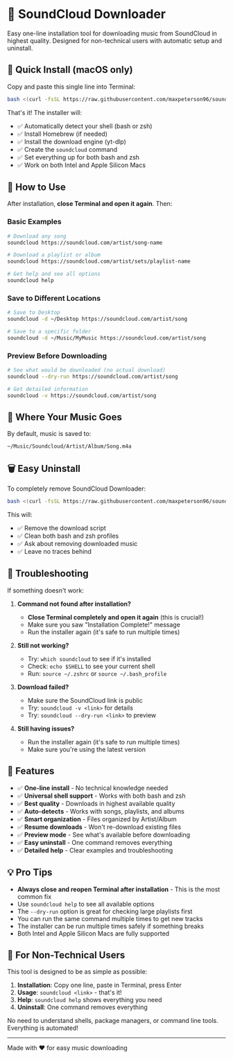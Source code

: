 # 🎵 SoundCloud Downloader

Easy one-line installation tool for downloading music from SoundCloud in highest quality. Designed for non-technical users with automatic setup and uninstall.

## 🚀 Quick Install (macOS only)

Copy and paste this single line into Terminal:

```bash
bash <(curl -fsSL https://raw.githubusercontent.com/maxpeterson96/soundcloud-dl/main/install.sh)
```

That's it! The installer will:
- ✅ Automatically detect your shell (bash or zsh)
- ✅ Install Homebrew (if needed)
- ✅ Install the download engine (yt-dlp)
- ✅ Create the `soundcloud` command
- ✅ Set everything up for both bash and zsh
- ✅ Work on both Intel and Apple Silicon Macs

## 📖 How to Use

After installation, **close Terminal and open it again**. Then:

### Basic Examples
```bash
# Download any song
soundcloud https://soundcloud.com/artist/song-name

# Download a playlist or album
soundcloud https://soundcloud.com/artist/sets/playlist-name

# Get help and see all options
soundcloud help
```

### Save to Different Locations
```bash
# Save to Desktop
soundcloud -d ~/Desktop https://soundcloud.com/artist/song

# Save to a specific folder
soundcloud -d ~/Music/MyMusic https://soundcloud.com/artist/song
```

### Preview Before Downloading
```bash
# See what would be downloaded (no actual download)
soundcloud --dry-run https://soundcloud.com/artist/song

# Get detailed information
soundcloud -v https://soundcloud.com/artist/song
```

## 📁 Where Your Music Goes

By default, music is saved to:
```
~/Music/Soundcloud/Artist/Album/Song.m4a
```

## 🗑️ Easy Uninstall

To completely remove SoundCloud Downloader:

```bash
bash <(curl -fsSL https://raw.githubusercontent.com/maxpeterson96/soundcloud-dl/main/install.sh) uninstall
```

This will:
- ✅ Remove the download script
- ✅ Clean both bash and zsh profiles
- ✅ Ask about removing downloaded music
- ✅ Leave no traces behind

## 🔧 Troubleshooting

If something doesn't work:

1. **Command not found after installation?**
   - **Close Terminal completely and open it again** (this is crucial!)
   - Make sure you saw "Installation Complete!" message
   - Run the installer again (it's safe to run multiple times)

2. **Still not working?**
   - Try: `which soundcloud` to see if it's installed
   - Check: `echo $SHELL` to see your current shell
   - Run: `source ~/.zshrc` or `source ~/.bash_profile`

3. **Download failed?**
   - Make sure the SoundCloud link is public
   - Try: `soundcloud -v <link>` for details
   - Try: `soundcloud --dry-run <link>` to preview

4. **Still having issues?**
   - Run the installer again (it's safe to run multiple times)
   - Make sure you're using the latest version

## 🎯 Features

- ✅ **One-line install** - No technical knowledge needed
- ✅ **Universal shell support** - Works with both bash and zsh
- ✅ **Best quality** - Downloads in highest available quality
- ✅ **Auto-detects** - Works with songs, playlists, and albums
- ✅ **Smart organization** - Files organized by Artist/Album
- ✅ **Resume downloads** - Won't re-download existing files
- ✅ **Preview mode** - See what's available before downloading
- ✅ **Easy uninstall** - One command removes everything
- ✅ **Detailed help** - Clear examples and troubleshooting

## 💡 Pro Tips

- **Always close and reopen Terminal after installation** - This is the most common fix
- Use `soundcloud help` to see all available options
- The `--dry-run` option is great for checking large playlists first
- You can run the same command multiple times to get new tracks
- The installer can be run multiple times safely if something breaks
- Both Intel and Apple Silicon Macs are fully supported

## 🤝 For Non-Technical Users

This tool is designed to be as simple as possible:

1. **Installation**: Copy one line, paste in Terminal, press Enter
2. **Usage**: `soundcloud <link>` - that's it!
3. **Help**: `soundcloud help` shows everything you need
4. **Uninstall**: One command removes everything

No need to understand shells, package managers, or command line tools. Everything is automated!

---

Made with ❤️ for easy music downloading